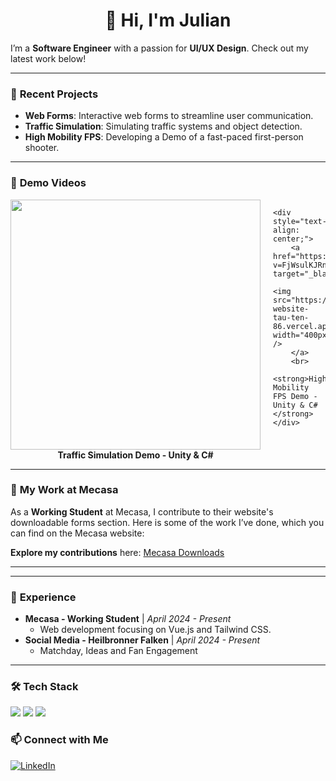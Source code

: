 
<h1 align="center">👋 Hi, I'm Julian</h1>

I’m a **Software Engineer** with a passion for **UI/UX Design**. Check out my latest work below!

---

### 🚀 **Recent Projects**
- **Web Forms**: Interactive web forms to streamline user communication.  
- **Traffic Simulation**: Simulating traffic systems and object detection.  
- **High Mobility FPS**: Developing a Demo of a fast-paced first-person shooter.

---

### 🎥 **Demo Videos**

<div style="display: flex; justify-content: center; gap: 20px;">
    <!-- First Video -->
    <div style="text-align: center;">
        <a href="https://www.youtube.com/watch?v=Hk_KzLh9cA8" target="_blank">
            <img src="https://portfolio-website-tau-ten-86.vercel.app/img/Screenshot_2.151f88f9.png" width="400px" />
        </a>
        <br>
        <strong>Traffic Simulation Demo - Unity & C#</strong>
    </div>


    <div style="text-align: center;">
        <a href="https://www.youtube.com/watch?v=FjWsulKJRnQ" target="_blank">
            <img src="https://portfolio-website-tau-ten-86.vercel.app/img/Screenshot_8.6ff188d6.png" width="400px" />
        </a>
        <br>
        <strong>High Mobility FPS Demo - Unity & C#</strong>
    </div>
</div>



---

### 📂 **My Work at Mecasa**

As a **Working Student** at Mecasa, I contribute to their website's downloadable forms section. Here is some of the work I’ve done, which you can find on the Mecasa website:

**Explore my contributions** here: [Mecasa Downloads](https://www.mecasa.de/downloads/#Antraege)

---


---

### 💼 **Experience**
- **Mecasa - Working Student** | *April 2024 - Present*
  - Web development focusing on Vue.js and Tailwind CSS.
- **Social Media - Heilbronner Falken** | *April 2024 - Present*
  - Matchday, Ideas and Fan Engagement

---

### 🛠 **Tech Stack**
<p align="left">
  <img src="https://img.shields.io/badge/Vue.js-4FC08D?style=for-the-badge&logo=vue.js&logoColor=white">
  <img src="https://img.shields.io/badge/TailwindCSS-38B2AC?style=for-the-badge&logo=tailwind-css&logoColor=white">
  <img src="https://img.shields.io/badge/Figma-000000?style=for-the-badge&logo=figma&logoColor=white">
</p>

### 📫 **Connect with Me**
<p align="left">
<a href="https://www.linkedin.com/in/julian-freudenberger-aa8a48268/" target="blank"><img src="https://img.shields.io/badge/LinkedIn-0077B5?style=for-the-badge&logo=linkedin&logoColor=white" alt="LinkedIn" /></a>


